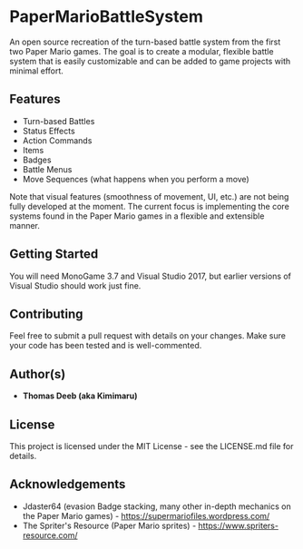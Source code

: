 # PaperMarioBattleSystem
An open source recreation of the turn-based battle system from the first two Paper Mario games. The goal is to create a modular, flexible battle system that is easily customizable and can be added to game projects with minimal effort.

## Features
* Turn-based Battles
* Status Effects
* Action Commands
* Items
* Badges
* Battle Menus
* Move Sequences (what happens when you perform a move)

Note that visual features (smoothness of movement, UI, etc.) are not being fully developed at the moment. The current focus is implementing the core systems found in the Paper Mario games in a flexible and extensible manner.

## Getting Started
You will need MonoGame 3.7 and Visual Studio 2017, but earlier versions of Visual Studio should work just fine.

## Contributing
Feel free to submit a pull request with details on your changes. Make sure your code has been tested and is well-commented.

## Author(s)
* **Thomas Deeb (aka Kimimaru)**

## License
This project is licensed under the MIT License - see the LICENSE.md file for details.

## Acknowledgements
* Jdaster64 (evasion Badge stacking, many other in-depth mechanics on the Paper Mario games) - https://supermariofiles.wordpress.com/
* The Spriter's Resource (Paper Mario sprites) - https://www.spriters-resource.com/